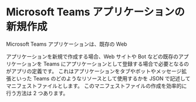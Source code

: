 # Microsoft Teams アプリケーションの新規作成
Microsoft Teams アプリケーションは、既存の Web 

アプリケーションを新規で作成する場合、Web サイトや Bot などの既存のアプリケーションを Teams にアプリケーションとして登録する場合で必要となるのがアプリの定義です。
これはアプリケーションをタブやボットやメッセージ拡張といった Teams のどのようなリソースとして使用するかを JSON で記述してマニフェストファイルとします。
このマニフェストファイルの作成を効率的に行う方法は 2 つあります。
